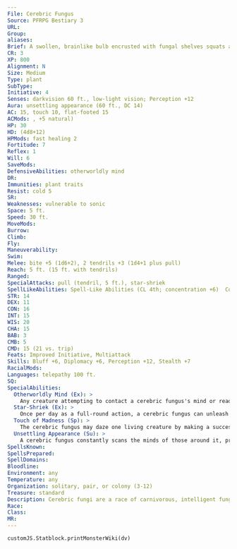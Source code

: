 ```yaml
---
File: Cerebric Fungus
Source: PFRPG Bestiary 3
URL: 
Group: 
aliases: 
Brief: A swollen, brainlike bulb encrusted with fungal shelves squats atop several ropy legs. A wide mouth bisects the bulb's crown.
CR: 3
XP: 800
Alignment: N
Size: Medium
Type: plant
SubType: 
Initiative: 4
Senses: darkvision 60 ft., low-light vision; Perception +12
Aura: unsettling appearance (60 ft., DC 14)
AC: 15, touch 10, flat-footed 15
ACMods: , +5 natural)
HP: 30
HD: (4d8+12)
HPMods: fast healing 2
Fortitude: 7
Reflex: 1
Will: 6
SaveMods: 
DefensiveAbilities: otherworldly mind
DR: 
Immunities: plant traits
Resist: cold 5
SR: 
Weaknesses: vulnerable to sonic
Space: 5 ft.
Speed: 30 ft.
MoveMods: 
Burrow: 
Climb: 
Fly: 
Maneuverability: 
Swim: 
Melee: bite +5 (1d6+2), 2 tendrils +3 (1d4+1 plus pull)
Reach: 5 ft. (15 ft. with tendrils)
Ranged: 
SpecialAttacks: pull (tendril, 5 ft.), star-shriek
SpellLikeAbilities: Spell-Like Abilities (CL 4th; concentration +6)  Constant-detect thoughts (DC 14)   At Will-touch of madness (DC 14)   3/day-calm emotions (DC 14), touch of idiocy (DC 14)
STR: 14
DEX: 11
CON: 16
INT: 15
WIS: 20
CHA: 15
BAB: 3
CMB: 5
CMD: 15 (21 vs. trip)
Feats: Improved Initiative, Multiattack
Skills: Bluff +6, Diplomacy +6, Perception +12, Stealth +7
RacialMods: 
Languages: telepathy 100 ft.
SQ: 
SpecialAbilities:
  Otherworldly Mind (Ex): >
    Any creature attempting to contact a cerebric fungus's mind or read its thoughts with a divination spell or similar ability must succeed at a DC 16 Will save or be overwhelmed by the alien thoughts in the creature's head. Those who fail take 1d6 points of nonlethal damage and are confused for 1d6 rounds, and the divination effect immediately ends. The save is Charisma-based and includes a +2 racial bonus.
  Star-Shriek (Ex): >
    Once per day as a full-round action, a cerebric fungus can unleash a shrill scream of madness. All creatures (except other cerebric fungi) within 30 feet must make a DC 15 Will save or be nauseated for 1d4 rounds. This is a sonic, mind-affecting effect. The save DC is Constitution-based.
  Touch of Madness (Sp): >
    The cerebric fungus may daze one living creature by making a successful touch attack. The target creature must succeed at a DC 14 Will save, or it becomes dazed for 1 round per caster level (4 rounds for most cerebric fungi). The dazed subject is not stunned (so attackers get no special advantage against it). This is a mind-affecting enchantment, equivalent to a 2nd-level spell.
  Unsettling Appearance (Su): >
    A cerebric fungus constantly scans the minds of those around it, projecting around itself a confusing collage of images gleaned from their thoughts. Creatures within 60 feet that can see the fungus must succeed at a DC 14 Will save or take a -2 penalty on attack rolls. This is a mind-affecting effect. The save DC is Charisma-based.
SpellsKnown: 
SpellsPrepared: 
SpellDomains: 
Bloodline: 
Environment: any
Temperature: any
Organization: solitary, pair, or colony (3-12)
Treasure: standard
Description: Cerebric fungi are a race of carnivorous, intelligent fungi native to a distant planet. Although they are one of the lowliest life forms on their homeworld, the fungi still possess an alien intellect far beyond that of most terrestrial creatures. Cerebric fungi display great curiosity about other races and species when they visit other worlds, asking endless, apparently senseless, questions and engaging in disturbing experiments. Some eccentric scholars claim to have learned unsettling secrets from these interrogations.  Although capable of fine manipulation with their prehensile filaments, cerebric fungi normally forgo the use of weapons in favor of their natural attacks.
Race: 
Class: 
MR: 
---
```

```dataviewjs
customJS.Statblock.printMonsterWiki(dv)
```
